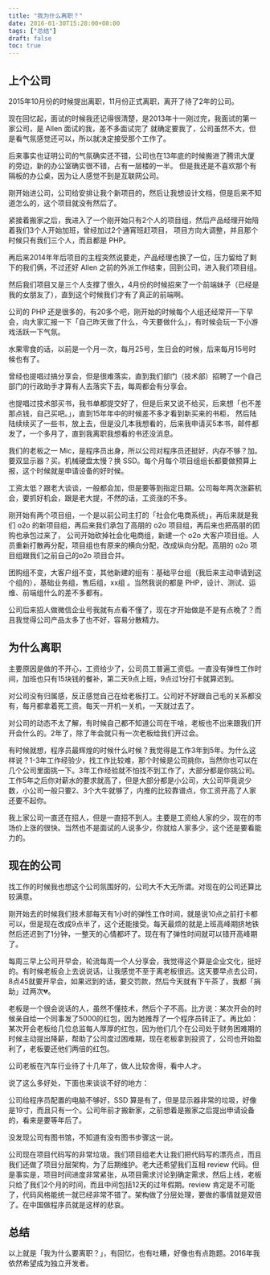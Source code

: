 ```yaml
---
title: "我为什么离职？"
date: 2016-01-30T15:28:00+08:00
tags: ["总结"] 
draft: false
toc: true
---
```


## 上个公司

2015年10月份的时候提出离职，11月份正式离职，离开了待了2年的公司。

现在回忆起，面试的时候我还记得很清楚，是2013年十一刚过完，我面试的第一家公司，是 Allen 面试的我，差不多面试完了
就确定要我了，公司虽然不大，但是看气氛感觉还可以，所以就决定接受那个工作了。

后来事实也证明公司的气氛确实还不错，公司也在13年底的时候搬进了腾讯大厦的旁边，新的办公室确实很不错，占有一层楼的一半。
但是我还是不喜欢那个有隔板的办公桌，因为让人感觉不到是互联网公司。

刚开始进公司，公司给安排让我个新项目的，然后让我想设计文档，但是后来不知道怎么的，这个项目就没有然后了。

紧接着搬家之后，我进入了一个刚开始只有2个人的项目组，然后产品经理开始陪着我们3个人开始加班，曾经加过2个通宵班赶项目，
项目方向大调整，并且那个时候只有我们三个人，而且都是 PHP。

<!--more-->

再后来2014年年后项目的主程突然说要走，产品经理也换了一位，压力留给了剩下的我们俩，不过还好 Allen 之前的外派工作结束，回到公司，进入我们项目组。

然后我们项目又是三个人支撑了很久，4月份的时候招来了一个前端妹子（已经是我的女朋友了），直到这个时候我们才有了真正的前端啊。

公司的 PHP 还是很多的，有20多个吧，刚开始的时候每个人组还经常开一下早会，向大家汇报一下「自己昨天做了什么，今天要做什么」，有时候会玩一下小游戏活跃一下气氛。

水果零食的话，以前是一个月一次，每月25号，生日会的时候，后来每月15号时候也有了。

曾经也提唱过搞分享会，但是很难落实，直到我们部门（技术部）招聘了一个自己部门的行政助手才算有人去落实下去，每周都会有分享会。

也提唱过技术部买书，我书单都提交好了，但是后来又说不给买，后来想「也不差那点钱，自己买吧。」，直到15年年中的时候差不多才看到新买来的书柜，
然后陆陆续续买了一些书，放上去，但是没几本我想看的，后来我申请买5本书，邮件都发了，一个多月了，直到我离职我想看的书还没消息。

我们的老板之一 Mic，是程序员出身，所以公司对程序员还挺好，内存不够？加。要双显示器？买。机械硬盘太慢？换 SSD。每个月每个项目组组长都要做预算上报，这个时候就是申请设备的好时候。

工资太低？跟老大谈谈，一般都会加，但是要等到指定日期。公司每年两次涨薪机会，要抓好机会，跟是老大提，不然的话，工资涨的不多。

刚开始有两个项目组，一个是以前公司主打的「社会化电商系统」，再后来就是我们 o2o 的新项目组，再后来我们承包了高朋的 o2o 项目组，再后来也把高朋的团购也承包过来了，
公司开始砍掉社会化电商组，新建一个 o2o 大客户项目组。人员重新打散再分配，项目组也有原来的横向分配，改成纵向分配。高朋的 o2o 项目组跟我们之前自己的o2o 项目合并。

团购组不变，大客户组不变，其他新建的组有：基础平台组（我后来主动申请到这个组的），基础业务组，售后组，xx组 。当然我说的都是 PHP，设计、测试、运维、前端组什么的差不多都有。

公司后来招人做微信企业号我就有点看不懂了，现在才开始做是不是有点晚了？而且我觉得公司产品太多了也不好，容易分散精力。

## 为什么离职

主要原因是做的不开心，工资给少了，公司员工普遍工资低。一直没有弹性工作时间，加班也只有15块钱的餐补，第二天9点上班，9点过1分打卡就算迟到。

对公司没有归属感，反正感觉自己在给老板打工。公司好不好跟自己毛的关系都没有，每月都拿着死工资。每天一开机一关机，一天就过去了。

对公司的动态不太了解，有时候自己都不知道公司在干啥，老板也不出来跟我们开开会什么的。2年了，除了年会就只有一次老板给我们开过会。

有时候就想，程序员最辉煌的时候什么时候？我觉得是工作3年到5年。为什么这样说？1-3年工作经验少，找工作比较难，那个时候是公司挑你，当然你也可以在几个公司里面挑一下。3年工作经验就不怕找不到工作了，大部分都是你挑公司。工作5年之后你对薪水的要求就高了，但是大部分都是小公司，大公司毕竟说少数，小公司一般只要2、3个大牛就够了，内推的比较靠谱点，你工资开高了人家还要不起你。

我上家公司一直还在招人，但是一直招不到人。主要是工资给人家的少，现在的市场价上涨的很快。当然也不是面试的人说多少，你就给人家多少，这个还是要看能力的。

## 现在的公司

找工作的时候我也想这个公司氛围好的，公司大不大无所谓。对现在的公司还算比较满意。

刚开始去的时候我们技术部每天有1小时的弹性工作时间，就是说10点之前打卡都可以，但是现在改成9点半了，这个还能接受。每天最烦的就是上班高峰期挤地铁然后还迟到了1分钟，一整天的心情都坏了。现在有了弹性时间就可以错开高峰期了。

每周三早上公司开早会，轮流每周一个人分享会，我觉得这个算是企业文化，挺好的。有时候老板会上去说说话，让我感觉不至于离老板很远。这天要早点去公司，8点45就要开早会，如果迟到的话，要交罚款，然后今天就有下午茶了，我都「捐助」过两次💔。

老板是一个很会说话的人，虽然不懂技术，然后个子不高。比方说：某次开会的时候亲自给一个同事发了5000的红包，因为她推荐了一个程序员转正了。再比如：某次开会老板给几位总监每人厚厚的红包，因为他们几个在公司处于财务困难期的时候主动提出降薪，帮助了公司度过困难期，现在老板拿到投资了，公司也开始盈利了，老板要还他们两倍的红包。

公司老板在汽车行业待了十几年了，做人比较舍得，看中人才。

说了这么多好处，下面也来谈谈不好的地方：

公司给程序员配置的电脑不够好，SSD 算是有了，但是显示器非常的垃圾，好像是19寸，而且只有一个。公司年前才搬新家，之前想着是搬家之后提出申请设备的，看来是要等年后了。

没发现公司有图书馆，不知道有没有图书步骤这一说。

公司现在项目代码写的非常垃圾。我们项目组老大让我们把代码写的漂亮点，而且我们还做了项目分层架构，为了后期维护。老大还希望我们互相 review 代码。但是事实是，项目时间进度非常紧张，从项目需求讨论到确定需求，然后上线，老板只给了我们2个月的时间，而且中间包括12天的过年假期。review 肯定是不可能了，代码风格能统一就已经非常不错了。架构做了分层处理，要做的事情就是双倍了。在中国做程序员就是这样的悲哀。


## 总结

以上就是「我为什么要离职？」，有回忆，也有吐糟，好像也有点跑题。2016年我依然希望成为独立开发者。

